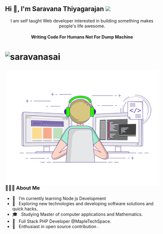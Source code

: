 
        
<h2> Hi 👋, I'm Saravana Thiyagarajan <img src="https://github.com/souvikguria98/souvikguria98/blob/master/Hi.gif" width="25"></h2>
<p align="center">I am self taught Web developer interested in building something makes people's life awesome.</p>
<h4 align="center">Writing Code For Humans Not For Dump Machine</h4>
<h1 align="center"> 
<p align="left"> <img src="https://komarev.com/ghpvc/?username=saravanasai&label=Profile%20views&color=0e75b6&style=flat" alt="saravanasai" /> </p>
</h1>
<img align="right" alt="GIF" src="https://raw.githubusercontent.com/devSouvik/devSouvik/master/gif3.gif" width="500"/>
<br>
<br>
<h3> 👨🏻‍💻 About Me </h3>

- 🔭 &nbsp; I’m currently learning Node js Development
- 🤔 &nbsp; Exploring new technologies and developing software solutions and quick hacks.
- 🎓 &nbsp; Studying Master of computer applications and Mathematics.
- 💼 &nbsp; Full Stack PHP Developer @MapleTechSpace.
- 🌱 &nbsp; Enthusiast in open source contribution .















